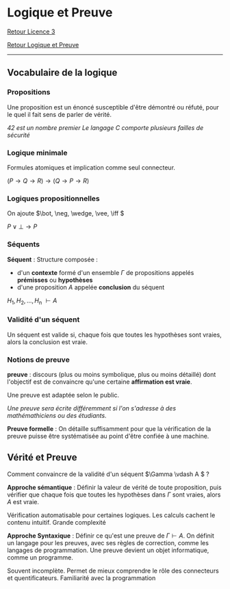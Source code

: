 <script src="https://polyfill.io/v3/polyfill.min.js?features=es6"></script>
<script id="MathJax-script" async src="https://cdn.jsdelivr.net/npm/mathjax@3/es5/tex-mml-chtml.js"></script>
# Logique et Preuve


[Retour Licence 3](https://mcheungsen.github.io/licence3/ "Licence 3")

[Retour Logique et Preuve](index.md)

---

## Vocabulaire de la logique

### Propositions
Une proposition est un énoncé susceptible d'être démontré ou réfuté, pour le quel il fait sens de parler de vérité.

*42 est un nombre premier*
*Le langage C comporte plusieurs failles de sécurité*

### Logique minimale
Formules atomiques et implication comme seul connecteur.

$(P \rightarrow Q \rightarrow R)\rightarrow(Q\rightarrow P \rightarrow R)$ 

### Logiques propositionnelles
On ajoute $\bot, \neg, \wedge, \vee, \iff $

$P \vee \bot \rightarrow P$

### Séquents
**Séquent** : Structure composée :
- d'un **contexte** formé d'un ensemble $\Gamma$ de propositions appelés **prémisses** ou **hypothèses**
- d'une proposition $A$ appelée **conclusion** du séquent

$H$<sub>1</sub>$, H$<sub>2</sub>$, ... , H$<sub>n</sub> $\vdash A$

### Validité d'un séquent
Un séquent est valide si, chaque fois que toutes les hypothèses sont vraies, alors la conclusion est vraie.

### Notions de preuve
**preuve** : discours (plus ou moins symbolique, plus ou moins détaillé) dont l'objectif est de convaincre qu'une certaine **affirmation est vraie**.

Une preuve est adaptée selon le public.

*Une preuve sera écrite différemment si l'on s'adresse à des mathémathiciens ou des étudiants.*

**Preuve formelle** : On détaille suffisamment pour que la vérification de la preuve puisse être systématisée au point d'être confiée à une machine.

## Vérité et Preuve
Comment convaincre de la validité d'un séquent $\Gamma \vdash A $ ?

**Approche sémantique** : Définir la valeur de vérité de toute proposition, puis vérifier que chaque fois que toutes les hypothèses dans $\Gamma$ sont vraies, alors $A$ est vraie.

Vérification automatisable pour certaines logiques.
Les calculs cachent le contenu intuitif. Grande complexité

**Approche Syntaxique** : Définir ce qu'est une preuve de $\Gamma \vdash A$. On définit un langage pour les preuves, avec ses règles de correction, comme les langages de programmation. Une preuve devient un objet informatique, comme un programme.

Souvent incomplète. Permet de mieux comprendre le rôle des connecteurs et quentificateurs. Familiarité avec la programmation

